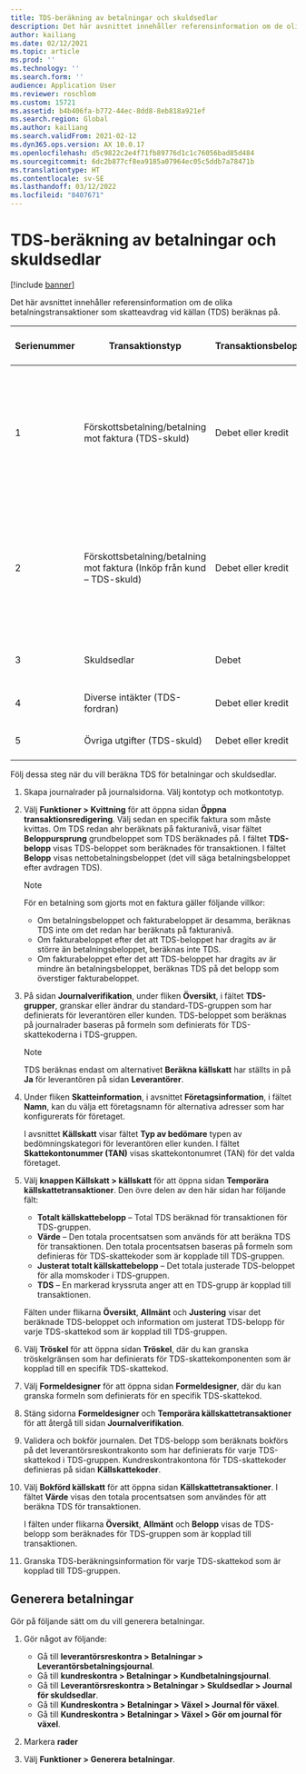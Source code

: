 ```yaml
---
title: TDS-beräkning av betalningar och skuldsedlar
description: Det här avsnittet innehåller referensinformation om de olika betalningstransaktioner som skatteavdrag vid källan (TDS) beräknas på.
author: kailiang
ms.date: 02/12/2021
ms.topic: article
ms.prod: ''
ms.technology: ''
ms.search.form: ''
audience: Application User
ms.reviewer: roschlom
ms.custom: 15721
ms.assetid: b4b406fa-b772-44ec-8dd8-8eb818a921ef
ms.search.region: Global
ms.author: kailiang
ms.search.validFrom: 2021-02-12
ms.dyn365.ops.version: AX 10.0.17
ms.openlocfilehash: d5c9822c2e4f71fb89776d1c1c76056bad85d484
ms.sourcegitcommit: 6dc2b877cf8ea9185a07964ec05c5ddb7a78471b
ms.translationtype: HT
ms.contentlocale: sv-SE
ms.lasthandoff: 03/12/2022
ms.locfileid: "8407671"
---
```

# <a name="tds-calculation-on-payments-and-promissory-notes"></a>TDS-beräkning av betalningar och skuldsedlar

[!include [banner](../includes/banner.md)]

Det här avsnittet innehåller referensinformation om de olika betalningstransaktioner som skatteavdrag vid källan (TDS) beräknas på.

| Serienummer | Transaktionstyp | Transaktionsbelopp | Sidnamn och sökväg | Kontotyp och motkontotyp |
|---------------|------------------|--------------------|--------------------|--------------------------------------|
| 1             | Förskottsbetalning/betalning mot faktura (TDS-skuld) | Debet eller kredit | <ul><li>Allmän journal (**Redovisning \> Journalposter \> Allmänna journaler**)</li><li>Fakturajournal (**Leverantörsreskontra \> Fakturor \> Fakturajournal**)</li><li>Betalningsjournal (**Leverantörsreskontra \> Betalningar \> Leverantörsbetalningsjournal**)</li></ul> | Leverantör (Dr.), Bank (Cr.) |
| 2             | Förskottsbetalning/betalning mot faktura (Inköp från kund – TDS-skuld) | Debet eller kredit | <ul><li>Allmän journal (**Redovisning \> Journalposter \> Allmänna journaler**)</li><li>Fakturajournal (**Leverantörsreskontra \> Fakturor \> Fakturajournal**)</li><li>Betalningsjournal (**Leverantörsreskontra \> Betalningar \> Leverantörsbetalningsjournal**)</li></ul> | Kund (Dr.), Bank (Cr.) |
| 3             | Skuldsedlar | Debet | Journal för skuldsedlar (**Leverantörsreskontra \> Betalningar \> Skuldsedlar \> Journal för skuldsedlar**) | Leverantör (Dr.) Redovisning (Cr.) |
| 4             | Diverse intäkter (TDS-fordran) | Debet eller kredit | Allmän journal (**Redovisning \> Journalposter \> Allmänna journaler**) | Bank (Dr.), Redovisning (Cr.) |
| 5             | Övriga utgifter (TDS-skuld) | Debet eller kredit | Allmän journal (**Redovisning \> Journalposter \> Allmänna journaler**) | Bank (Dr.), Redovisning (Cr.) |

Följ dessa steg när du vill beräkna TDS för betalningar och skuldsedlar.

1. Skapa journalrader på journalsidorna. Välj kontotyp och motkontotyp.
2. Välj **Funktioner \> Kvittning** för att öppna sidan **Öppna transaktionsredigering**. Välj sedan en specifik faktura som måste kvittas. Om TDS redan ahr beräknats på fakturanivå, visar fältet **Beloppursprung** grundbeloppet som TDS beräknades på. I fältet **TDS-belopp** visas TDS-beloppet som beräknades för transaktionen. I fältet **Belopp** visas nettobetalningsbeloppet (det vill säga betalningsbeloppet efter avdragen TDS).

    > [!NOTE]
    > För en betalning som gjorts mot en faktura gäller följande villkor:
    >
    > - Om betalningsbeloppet och fakturabeloppet är desamma, beräknas TDS inte om det redan har beräknats på fakturanivå.
    > - Om fakturabeloppet efter det att TDS-beloppet har dragits av är större än betalningsbeloppet, beräknas inte TDS.
    > - Om fakturabeloppet efter det att TDS-beloppet har dragits av är mindre än betalningsbeloppet, beräknas TDS på det belopp som överstiger fakturabeloppet.

3. På sidan **Journalverifikation**, under fliken **Översikt**, i fältet **TDS-grupper**, granskar eller ändrar du standard-TDS-gruppen som har definierats för leverantören eller kunden. TDS-beloppet som beräknas på journalrader baseras på formeln som definierats för TDS-skattekoderna i TDS-gruppen.

    > [!NOTE]
    > TDS beräknas endast om alternativet **Beräkna källskatt** har ställts in på **Ja** för leverantören på sidan **Leverantörer**.

4. Under fliken **Skatteinformation**, i avsnittet **Företagsinformation**, i fältet **Namn**, kan du välja ett företagsnamn för alternativa adresser som har konfigurerats för företaget.

    I avsnittet **Källskatt** visar fältet **Typ av bedömare** typen av bedömningskategori för leverantören eller kunden. I fältet **Skattekontonummer (TAN)** visas skattekontonumret (TAN) för det valda företaget.

5. Välj **knappen Källskatt \> källskatt** för att öppna sidan **Temporära källskattetransaktioner**. Den övre delen av den här sidan har följande fält:

    - **Totalt källskattebelopp** – Total TDS beräknad för transaktionen för TDS-gruppen.
    - **Värde** – Den totala procentsatsen som används för att beräkna TDS för transaktionen. Den totala procentsatsen baseras på formeln som definieras för TDS-skattekoder som är kopplade till TDS-gruppen.
    - **Justerat totalt källskattebelopp** – Det totala justerade TDS-beloppet för alla momskoder i TDS-gruppen.
    - **TDS** – En markerad kryssruta anger att en TDS-grupp är kopplad till transaktionen.

    Fälten under flikarna **Översikt**, **Allmänt** och **Justering** visar det beräknade TDS-beloppet och information om justerat TDS-belopp för varje TDS-skattekod som är kopplad till TDS-gruppen.

6. Välj **Tröskel** för att öppna sidan **Tröskel**, där du kan granska tröskelgränsen som har definierats för TDS-skattekomponenten som är kopplad till en specifik TDS-skattekod.
7. Välj **Formeldesigner** för att öppna sidan **Formeldesigner**, där du kan granska formeln som definierats för en specifik TDS-skattekod.
8. Stäng sidorna **Formeldesigner** och **Temporära källskattetransaktioner** för att återgå till sidan **Journalverifikation**.
9. Validera och bokför journalen. Det TDS-belopp som beräknats bokförs på det leverantörsreskontrakonto som har definierats för varje TDS-skattekod i TDS-gruppen. Kundreskontrakontona för TDS-skattekoder definieras på sidan **Källskattekoder**.
10. Välj **Bokförd källskatt** för att öppna sidan **Källskattetransaktioner**. I fältet **Värde** visas den totala procentsatsen som användes för att beräkna TDS för transaktionen.

    I fälten under flikarna **Översikt**, **Allmänt** och **Belopp** visas de TDS-belopp som beräknades för TDS-gruppen som är kopplad till transaktionen.

11. Granska TDS-beräkningsinformation för varje TDS-skattekod som är kopplad till TDS-gruppen.

## <a name="generate-payments"></a>Generera betalningar

Gör på följande sätt om du vill generera betalningar.

1. Gör något av följande:

    - Gå till **leverantörsreskontra \> Betalningar \> Leverantörsbetalningsjournal**.
    - Gå till **kundreskontra \> Betalningar \> Kundbetalningsjournal**.
    - Gå till **Leverantörsreskontra \> Betalningar \> Skuldsedlar \> Journal för skuldsedlar**.
    - Gå till **Kundreskontra \> Betalningar \> Växel \> Journal för växel**.
    - Gå till **Kundreskontra \> Betalningar \> Växel \> Gör om journal för växel**.

2. Markera **rader**
3. Välj **Funktioner \> Generera betalningar**.
